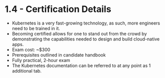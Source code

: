 # 1.4 - Certification Details

- Kubernetes is a very fast-growing technology, as such, more engineers need to be trained in it.
- Becoming certified allows for one to stand out from the crowd by demonstrating the capabilities needed to design and build cloud-native apps.
- Exam cost: ~$300
- Prerequisites outlined in candidate handbook
- Fully practical, 2-hour exam
- The Kubernetes documentation can be referred to at any point as 1 additional tab.
